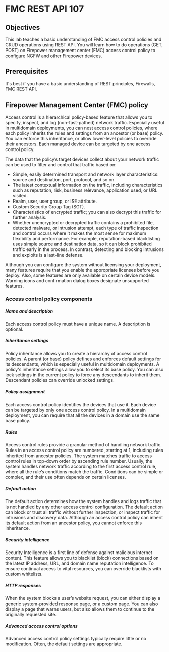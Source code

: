 # FMC REST API 107

## Objectives

This lab teaches a basic understanding of FMC access control policies and CRUD operations using REST API. You will learn how to do operations (GET, POST) on Firepower management center (FMC) access control policy to configure NGFW and other Firepower devices.

## Prerequisites
 It's best if you have a basic understanding of REST principles, Firewalls, FMC REST API.

## Firepower Management Center (FMC) policy
Access control is a hierarchical policy-based feature that allows you to specify, inspect, and log (non-fast-pathed) network traffic. Especially useful in multidomain deployments, you can nest access control policies, where each policy inherits the rules and settings from an ancestor (or base) policy. You can enforce this inheritance, or allow lower-level policies to override their ancestors. Each managed device can be targeted by one access control policy.

The data that the policy’s target devices collect about your network traffic can be used to filter and control that traffic based on:

* Simple, easily determined transport and network layer characteristics: source and destination, port, protocol, and so on.
* The latest contextual information on the traffic, including characteristics such as reputation, risk, business relevance, application used, or URL visited.
* Realm, user, user group, or ISE attribute.
* Custom Security Group Tag (SGT).
* Characteristics of encrypted traffic; you can also decrypt this traffic for further analysis.
* Whether unencrypted or decrypted traffic contains a prohibited file, detected malware, or intrusion attempt, each type of traffic inspection and control occurs where it makes the most sense for maximum flexibility and performance. For example, reputation-based blacklisting uses simple source and destination data, so it can block prohibited traffic early in the process. In contrast, detecting and blocking intrusions and exploits is a last-line defense.

Although you can configure the system without licensing your deployment, many features require that you enable the appropriate licenses before you deploy. Also, some features are only available on certain device models. Warning icons and confirmation dialog boxes designate unsupported features.


### Access control policy components

##### **Name and description**
Each access control policy must have a unique name. A description is optional.
##### **Inheritance settings**
Policy inheritance allows you to create a hierarchy of access control policies. A parent (or base) policy defines and enforces default settings for its descendants, which is especially useful in multidomain deployments. A policy's inheritance settings allow you to select its base policy. You can also lock settings in the current policy to force any descendants to inherit them. Descendant policies can override unlocked settings.

##### **Policy assignment**
Each access control policy identifies the devices that use it. Each device can be targeted by only one access control policy. In a multidomain deployment, you can require that all the devices in a domain use the same base policy.

##### **Rules**
Access control rules provide a granular method of handling network traffic. Rules in an access control policy are numbered, starting at 1, including rules inherited from ancestor policies. The system matches traffic to access control rules in top-down order by ascending rule number. Usually, the system handles network traffic according to the first access control rule, where all the rule’s
conditions match the traffic. Conditions can be simple or complex, and their use often depends on certain licenses.

##### **Default action**
The default action determines how the system handles and logs traffic that is not handled by any other access control configuration. The default action can block or trust all traffic without further inspection, or inspect traffic for intrusions and discovery data.
Although an access control policy can inherit its default action from an ancestor policy, you cannot enforce this inheritance.

##### **Security intelligence**
Security Intelligence is a first line of defense against malicious internet content. This feature allows you to blacklist (block) connections based on the latest IP address, URL, and domain name reputation intelligence. To ensure continual access to vital resources, you can override blacklists with custom whitelists.

##### **HTTP responses**
When the system blocks a user’s website request, you can either display a generic system-provided response page, or a custom page. You can also display a page that warns users, but also allows them to continue to the originally requested site.

##### **Advanced access control options**
Advanced access control policy settings typically require little or no modification. Often, the default settings are appropriate. 
